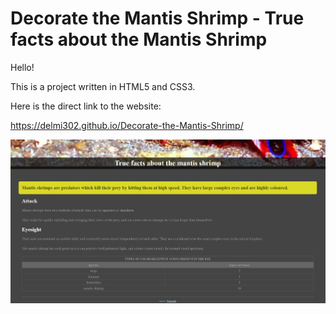 # Decorate the Mantis Shrimp - True facts about the Mantis Shrimp

Hello!

This is a project written in HTML5 and CSS3.

Here is the direct link to the website:

https://delmi302.github.io/Decorate-the-Mantis-Shrimp/

<img src="https://github.com/delmi302/Decorate-the-Mantis-Shrimp/blob/master/assets/Mantis-Shrimp.jpg?raw=true" alt="Decorate-the-Mantis-Shrimp">
